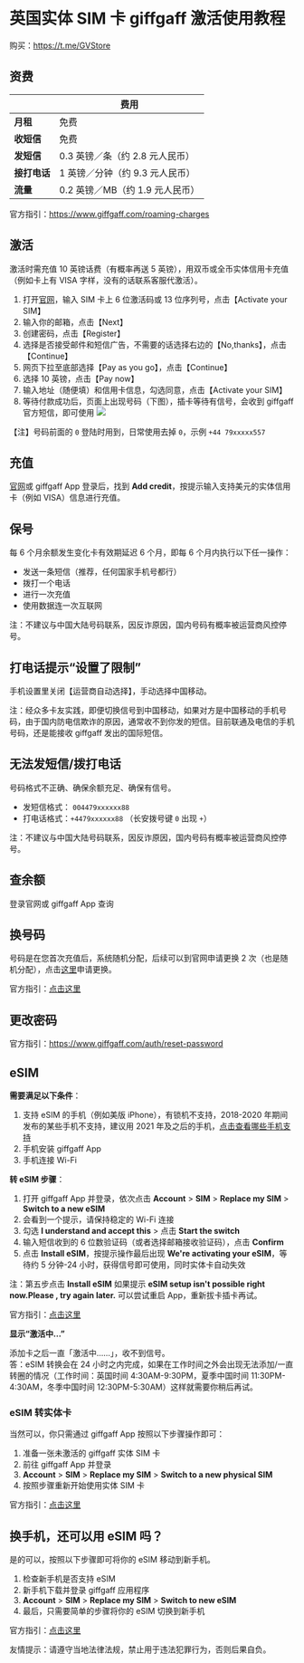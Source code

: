 # 英国实体 SIM 卡 giffgaff 激活使用教程

购买：https://t.me/GVStore

## 资费

|  |  费用 |
|  ----  | ----  |
| **月租**  |  免费 |
|  **收短信**  | 免费 |
|  **发短信**       |   0.3 英镑／条（约 2.8 元人民币）  |
|  **接打电话**       |   1 英镑／分钟（约 9.3 元人民币） |
|     **流量**    | 0.2 英镑／MB（约 1.9 元人民币）    |

官方指引：https://www.giffgaff.com/roaming-charges

## 激活
激活时需充值 10 英镑话费（有概率再送 5 英镑），用双币或全币实体信用卡充值（例如卡上有 VISA 字样，没有的话联系客服代激活）。

1. 打开[官网](https://www.giffgaff.com/activate)，输入 SIM 卡上 6 位激活码或 13 位序列号，点击【Activate your SIM】
2. 输入你的邮箱，点击【Next】
3. 创建密码，点击【Register】
4. 选择是否接受邮件和短信广告，不需要的话选择右边的【No,thanks】，点击 【Continue】
5. 网页下拉至底部选择【Pay as you go】，点击【Continue】
6. 选择 10 英镑，点击【Pay now】
7. 输入地址（随便填）和信用卡信息，勾选同意，点击【Activate your SIM】
8. 等待付款成功后，页面上出现号码（下图），插卡等待有信号，会收到 giffgaff 官方短信，即可使用
![](https://i.imgur.com/Q9cZKmj.png)

【注】号码前面的 `0` 登陆时用到，日常使用去掉 `0`，示例 `+44 79xxxxx557`

## 充值

[官网](https://www.giffgaff.com)或 giffgaff App 登录后，找到 **Add credit**，按提示输入支持美元的实体信用卡（例如 VISA）信息进行充值。

## 保号
每 6 个月余额发生变化卡有效期延迟 6 个月，即每 6 个月内执行以下任一操作：

- 发送一条短信（推荐，任何国家手机号都行）
- 拨打一个电话
- 进行一次充值
- 使用数据连一次互联网

注：不建议与中国大陆号码联系，因反诈原因，国内号码有概率被运营商风控停号。

## 打电话提示“设置了限制”
手机设置里关闭【运营商自动选择】，手动选择中国移动。

注：经众多卡友实践，即便切换信号到中国移动，如果对方是中国移动的手机号码，由于国内防电信欺诈的原因，通常收不到你发的短信。目前联通及电信的手机号码，还是能接收 giffgaff 发出的国际短信。

## 无法发短信/拨打电话
号码格式不正确、确保余额充足、确保有信号。
- 发短信格式： `004479xxxxxx88`
- 打电话格式：`+4479xxxxxx88` （长安拨号键 `0` 出现 `+`）

注：不建议与中国大陆号码联系，因反诈原因，国内号码有概率被运营商风控停号。

## 查余额
登录官网或 giffgaff App 查询

## 换号码
号码是在您首次充值后，系统随机分配，后续可以到官网申请更换 2 次（也是随机分配），点击[这里](https://www.giffgaff.com/auth/login?redirect=%2Fprofile%2Fdetails%2Fgetnumber)申请更换。

官方指引：[点击这里](https://www.giffgaff.com/profile/details/getnumber)

## 更改密码

官方指引：https://www.giffgaff.com/auth/reset-password

## eSIM

**需要满足以下条件**：
1. 支持 eSIM 的手机（例如美版 iPhone），有锁机不支持，2018-2020 年期间发布的某些手机不支持，建议用 2021 年及之后的手机，[点击查看哪些手机支持](https://www.giffgaff.com/help/articles/can-i-use-an-esim-in-my-current-phone)
2. 手机安装 giffgaff App
3. 手机连接 Wi-Fi

**转 eSIM 步骤**：
1. 打开 giffgaff App 并登录，依次点击 **Account** > **SIM** > **Replace my SIM** > **Switch to a new eSIM**
2. 会看到一个提示，请保持稳定的 Wi-Fi 连接
3. 勾选 **I understand and accept this** > 点击 **Start the switch**
4. 输入短信收到的 6 位数验证码（或者选择邮箱接收验证码），点击 **Confirm**
5. 点击 **Install eSIM**，按提示操作最后出现 **We're activating your eSIM**，等待约 5 分钟-24 小时，获得信号即可使用，同时实体卡自动失效

注：第五步点击 **Install eSIM** 如果提示 **eSIM setup isn't possible right now.Please , try again later.** 可以尝试重启 App，重新拔卡插卡再试。

官方指引：[点击这里](https://www.giffgaff.com/help/articles/how-do-i-get-an-esim-on-giffgaff)

**显示“激活中…”**

添加卡之后一直「激活中……」，收不到信号。\
答：eSIM 转换会在 24 小时之内完成，如果在工作时间之外会出现无法添加/一直转圈的情况（工作时间：英国时间 4:30AM-9:30PM，夏季中国时间 11:30PM-4:30AM，冬季中国时间 12:30PM-5:30AM）这样就需要你稍后再试。

### eSIM 转实体卡

当然可以，你只需通过 giffgaff App 按照以下步骤操作即可：
1. 准备一张未激活的 giffgaff 实体 SIM 卡
2. 前往 giffgaff App 并登录
3. **Account** > **SIM** > **Replace my SIM** > **Switch to a new physical SIM**
4. 按照步骤重新开始使用实体 SIM 卡

官方指引：[点击这里](https://www.giffgaff.com/help/articles/can-i-switch-back-to-a-physical-sim-card-from-an-esim)



## 换手机，还可以用 eSIM 吗？
是的可以，按照以下步骤即可将你的 eSIM 移动到新手机。
1. 检查新手机是否支持 eSIM
2. 新手机下载并登录 giffgaff 应用程序
3. **Account** > **SIM** > **Replace my SIM** > **Switch to new eSIM**
4. 最后，只需要简单的步骤将你的 eSIM 切换到新手机

官方指引：[点击这里](https://www.giffgaff.com/help/articles/can-i-still-use-my-esim-if-i-switch-to-a-different-phone)

友情提示：请遵守当地法律法规，禁止用于违法犯罪行为，否则后果自负。
